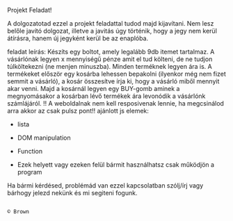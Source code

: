 Projekt Feladat!

A dolgozatotad ezzel a projekt feladattal tudod majd kijavítani. Nem lesz belőle javító dolgozat, illetve a javitás úgy történik, hogy a jegy nem kerül átírásra, hanem új jegyként kerül be az enaplóba.

feladat leírás:
Készíts egy boltot, amely legalább 9db itemet tartalmaz. A vásárlónak legyen x mennyiségű pénze amit el tud költeni, de ne tudjon túlköltekezni (ne menjen minuszba). Minden terméknek legyen ára is. A termékeket először egy kosárba lehessen bepakolni (ilyenkor még nem fizet semmit a vásárló), a kosár összesítve írja ki, hogy a vásárló miből mennyit akar venni. Majd a kosárnál legyen egy BUY-gomb aminek a megnyomásakor a kosárban lévő termékek ára levonódik a vásárlónk számlájáról.
!! A weboldalnak nem kell resposivenak lennie, ha megcsinálod arra akkor az csak pulsz pont!!
ajánlott js elemek:

- lista
- DOM manipulation
- Function

- Ezek helyett vagy ezeken felül bármit használhatsz csak működjön a program

Ha bármi kérdésed, problémád van ezzel kapcsolatban szólj/írj vagy bárhogy jelezd nekünk és mi segiteni fogunk.

                                                                                                                             © Brown
